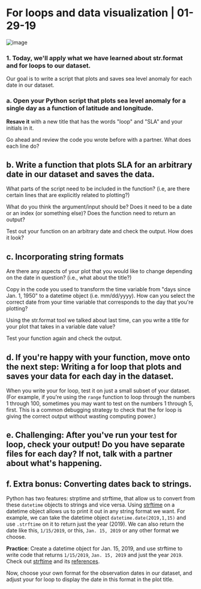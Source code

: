 # For loops and data visualization  | 01-29-19

![image](http://bransonswildworld.com/wp-content/uploads/2014/06/hermit-crab.png)


### 1. Today, we'll apply what we have learned about str.format and for loops to our dataset.

  Our goal is to write a script that plots and saves sea level anomaly for each date in our dataset.
  
  ### **a.** Open your Python script that plots sea level anomaly for a single day as a function of latitude and longitude. 
  **Resave it** with a new title that has the words "loop" and "SLA" and your initials in it.
  
  Go ahead and review the code you wrote before with a partner. What does each line do? 
  
  ## **b.** Write a function that plots SLA for an arbitrary date in our dataset and saves the data.
  
  What parts of the script need to be included in the function? (i.e, are there certain lines that are explicitly related to plotting?)
  
  What do you think the argument/input should be? Does it need to be a date or an index (or something else)? Does the function need to return an output?
  
  Test out your function on an arbitrary date and check the output. How does it look?
    
  ## **c.** Incorporating string formats
  Are there any aspects of your plot that you would like to change depending on the date in question?
  (i.e., what about the title?)
  
  Copy in the code you used to transform the time variable from "days since Jan. 1, 1950" to a datetime object (i.e. mm/dd/yyyy). How can you select the correct date from your time variable that corresponds to the day that you're plotting?
  
  Using the str.format tool we talked about last time, can you write a title for your plot that takes in a variable date value? 
  
  Test your function again and check the output. 
    
  ## **d.** If you're happy with your function, move onto the next step: Writing a for loop that plots and saves your data for each day in the dataset.
  
  When you write your for loop, test it on just a small subset of your dataset. (For example, if you're using the `range` function to loop through the numbers 1 through 100, sometimes you may want to test on the numbers 1 through 5, first. This is a common debugging strategy to check that the for loop is giving the correct output without wasting computing power.)
  
  ## **e.** Challenging: After you've run your test for loop, check your output! Do you have separate files for each day? If not, talk with a partner about what's happening.
  
  ## **f**. Extra bonus: Converting dates back to strings.
  Python has two features: strptime and strftime, that allow us to convert from these `datetime` objects to strings and vice versa. Using [strftime](https://www.programiz.com/python-programming/datetime/strftime) on a datetime object allows us to print it out in any string format we want. For example, we can take the datetime object `datetime.date(2019,1,15)` and use `.strftime` on it to return just the year (2019). We can also return the date like this, `1/15/2019`, or this, `Jan. 15, 2019` or any other format we choose. 
  
  **Practice**: Create a datetime object for Jan. 15, 2019, and use strftime to write code that returns `1/15/2019`, `Jan. 15, 2019` and just the year `2019`. Check out [strftime](https://www.programiz.com/python-programming/datetime/strftime) and its [references](http://strftime.org/). 
  
  Now, choose your own format for the observation dates in our dataset, and adjust your for loop to display the date in this format in the plot title. 
  
